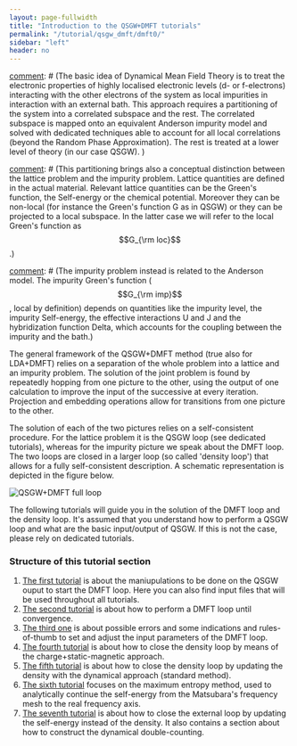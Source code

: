 ```yaml
---
layout: page-fullwidth
title: "Introduction to the QSGW+DMFT tutorials"
permalink: "/tutorial/qsgw_dmft/dmft0/"
sidebar: "left"
header: no
---
```


[comment]: # (### General introduction to the QSGW+DMFT idea )
[comment]: # (The basic idea of Dynamical Mean Field Theory is to treat the electronic properties of highly localised electronic levels (d- or f-electrons) interacting with the other electrons of the system as local impurities in interaction with an external bath. This approach requires a partitioning of the system into a correlated subspace and the rest. The correlated subspace is mapped onto an equivalent Anderson impurity model and solved with dedicated techniques able to account for all local correlations (beyond the Random Phase Approximation). The rest is treated at a lower level of theory (in our case QSGW).  )

[comment]: # (This partitioning brings also a conceptual distinction between the lattice problem and the impurity problem. Lattice quantities are defined in the actual material. Relevant lattice quantities can be the Green's function, the Self-energy or the chemical potential. Moreover they can be non-local (for instance the Green's function G as in QSGW) or they can be projected to a local subspace. In the latter case we will refer to the local Green's function as $$G_{\rm loc}$$.)

[comment]: # (The impurity problem instead is related to the Anderson model. The impurity Green's function ($$G_{\rm imp}$$, local by definition) depends on quantities like the impurity level, the impurity Self-energy, the effective interactions U and J and the hybridization function Delta, which accounts for the coupling between the impurity and the bath.)

[comment]: # (These two in principle unrelated pictures are actually linked by the hybridization function that in the present framework is constructed from the QSGW electronic structure. The full picture is self-consistent whenever the local part of the lattice Green's function equals the impurity Green's function. Namely, the self-consistent relation reads $$G_{\rm loc}=G_{\rm imp}$$)

[comment]: # ( ### General introduction to the QSGW+DMFT algorithm )
The general framework of the QSGW+DMFT method (true also for LDA+DMFT) relies on a separation of the whole problem into a lattice and an impurity problem. The solution of the joint problem is found by repeatedly hopping from one picture to the other, using the output of one calculation to improve the input of the successive at every iteration. Projection and embedding operations allow for transitions from one picture to the other.

The solution of each of the two pictures relies on a self-consistent procedure. For the lattice problem it is the QSGW loop (see dedicated tutorials), whereas for the impurity picture we speak about the DMFT loop. The two loops are closed in a larger loop (so called 'density loop') that allows for a fully self-consistent description. A schematic representation is depicted in the figure below.

![QSGW+DMFT full loop](https://lordcephei.github.io/assets/img/qsgwdmft-loop.svg)

The following tutorials will guide you in the solution of the DMFT loop and the density loop. 
It's assumed that you understand how to perform a QSGW loop and what are the basic input/output of QSGW. If this is not the case, please rely on dedicated tutorials.

### Structure of this tutorial section
1. [The first tutorial](https://lordcephei.github.io/tutorial/qsgw_dmft/dmft1) is about the maniupulations to be done on the QSGW ouput to start the DMFT loop. Here you can also find input files that will be used throughout all tutorials.  
2. [The second tutorial](https://lordcephei.github.io/tutorial/qsgw_dmft/dmft2) is about how to perform a DMFT loop until convergence.
3. [The third one](https://lordcephei.github.io/tutorial/qsgw_dmft/dmft3) is about possible errors and some indications and rules-of-thumb to set and adjust the input parameters of the DMFT loop.
4. [The fourth tutorial](https://lordcephei.github.io/tutorial/qsgw_dmft/dmft4) is about how to close the density loop by means of the charge+static-magnetic approach.
5. [The fifth tutorial](https://lordcephei.github.io/tutorial/qsgw_dmft/dmft5) is about how to close the density loop by updating the density with the dynamical approach (standard method).
6. [The sixth tutorial](https://lordcephei.github.io/tutorial/qsgw_dmft/maxent1) focuses on the maximum entropy method, used to analytically continue the self-energy from the Matsubara's frequency mesh to the real frequency axis. 
7. [The seventh tutorial](https://lordcephei.github.io/tutorial/qsgw_dmft/dmft7) is about how to close the external loop by updating the self-energy instead of the density. It also contains a section about how to construct the dynamical double-counting.
